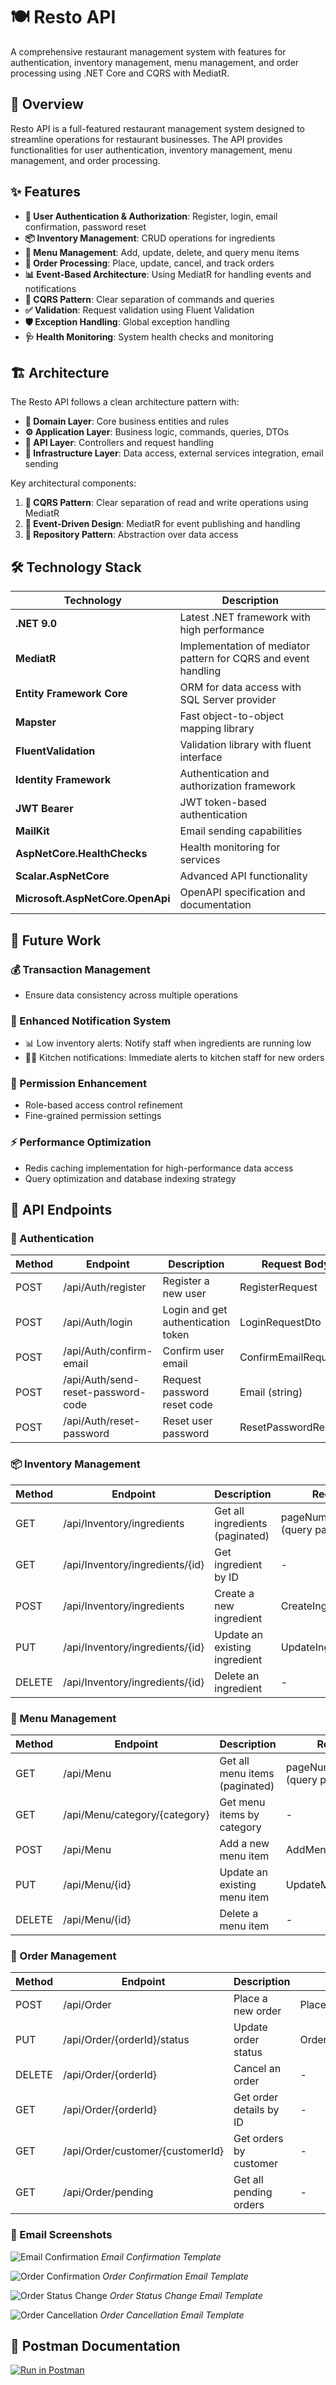 # 🍽️ Resto API

A comprehensive restaurant management system with features for authentication, inventory management, menu management, and order processing using .NET Core and CQRS with MediatR.

## 🌟 Overview

Resto API is a full-featured restaurant management system designed to streamline operations for restaurant businesses. The API provides functionalities for user authentication, inventory management, menu management, and order processing.

## ✨ Features

- **🔐 User Authentication & Authorization**: Register, login, email confirmation, password reset
- **📦 Inventory Management**: CRUD operations for ingredients
- **🍔 Menu Management**: Add, update, delete, and query menu items
- **📝 Order Processing**: Place, update, cancel, and track orders
- **📊 Event-Based Architecture**: Using MediatR for handling events and notifications
- **🧩 CQRS Pattern**: Clear separation of commands and queries
- **✅ Validation**: Request validation using Fluent Validation
- **🛡️ Exception Handling**: Global exception handling
- **🩺 Health Monitoring**: System health checks and monitoring

## 🏗️ Architecture

The Resto API follows a clean architecture pattern with:

- **🧠 Domain Layer**: Core business entities and rules
- **⚙️ Application Layer**: Business logic, commands, queries, DTOs
- **🔌 API Layer**: Controllers and request handling
- **🏢 Infrastructure Layer**: Data access, external services integration, email sending

Key architectural components:

1. **🔄 CQRS Pattern**: Clear separation of read and write operations using MediatR
2. **📢 Event-Driven Design**: MediatR for event publishing and handling
3. **💾 Repository Pattern**: Abstraction over data access

## 🛠️ Technology Stack

| Technology | Description |
|------------|-------------|
| **.NET 9.0** | Latest .NET framework with high performance |
| **MediatR** | Implementation of mediator pattern for CQRS and event handling |
| **Entity Framework Core** | ORM for data access with SQL Server provider |
| **Mapster** | Fast object-to-object mapping library |
| **FluentValidation** | Validation library with fluent interface |
| **Identity Framework** | Authentication and authorization framework |
| **JWT Bearer** | JWT token-based authentication |
| **MailKit** | Email sending capabilities |
| **AspNetCore.HealthChecks** | Health monitoring for services |
| **Scalar.AspNetCore** | Advanced API functionality |
| **Microsoft.AspNetCore.OpenApi** | OpenAPI specification and documentation |

## 🚀 Future Work

### 💰 Transaction Management
- Ensure data consistency across multiple operations

### 📣 Enhanced Notification System
- 📊 Low inventory alerts: Notify staff when ingredients are running low
- 👨‍🍳 Kitchen notifications: Immediate alerts to kitchen staff for new orders

### 🔑 Permission Enhancement
- Role-based access control refinement
- Fine-grained permission settings

### ⚡ Performance Optimization
- Redis caching implementation for high-performance data access
- Query optimization and database indexing strategy

## 📡 API Endpoints

### 🔐 Authentication

| Method | Endpoint                       | Description                              | Request Body                       |
|--------|--------------------------------|------------------------------------------|-----------------------------------|
| POST   | /api/Auth/register             | Register a new user                      | RegisterRequest                    |
| POST   | /api/Auth/login                | Login and get authentication token       | LoginRequestDto                    |
| POST   | /api/Auth/confirm-email        | Confirm user email                       | ConfirmEmailRequest                |
| POST   | /api/Auth/send-reset-password-code | Request password reset code           | Email (string)                     |
| POST   | /api/Auth/reset-password       | Reset user password                      | ResetPasswordRequest               |

### 📦 Inventory Management

| Method | Endpoint                       | Description                              | Request Body                       |
|--------|--------------------------------|------------------------------------------|-----------------------------------|
| GET    | /api/Inventory/ingredients     | Get all ingredients (paginated)          | pageNumber, pageSize (query params)|
| GET    | /api/Inventory/ingredients/{id}| Get ingredient by ID                     | -                                 |
| POST   | /api/Inventory/ingredients     | Create a new ingredient                  | CreateIngredientCommand           |
| PUT    | /api/Inventory/ingredients/{id}| Update an existing ingredient            | UpdateIngredientCommand           |
| DELETE | /api/Inventory/ingredients/{id}| Delete an ingredient                     | -                                 |

### 🍔 Menu Management

| Method | Endpoint                       | Description                              | Request Body                       |
|--------|--------------------------------|------------------------------------------|-----------------------------------|
| GET    | /api/Menu                      | Get all menu items (paginated)           | pageNumber, pageSize (query params)|
| GET    | /api/Menu/category/{category}  | Get menu items by category               | -                                 |
| POST   | /api/Menu                      | Add a new menu item                      | AddMenuItemCommand                |
| PUT    | /api/Menu/{id}                 | Update an existing menu item             | UpdateMenuItemCommand             |
| DELETE | /api/Menu/{id}                 | Delete a menu item                       | -                                 |

### 📝 Order Management

| Method | Endpoint                       | Description                              | Request Body                       |
|--------|--------------------------------|------------------------------------------|-----------------------------------|
| POST   | /api/Order                     | Place a new order                        | PlaceOrderCommand                 |
| PUT    | /api/Order/{orderId}/status    | Update order status                      | OrderStatusUpdateRequest          |
| DELETE | /api/Order/{orderId}           | Cancel an order                          | -                                 |
| GET    | /api/Order/{orderId}           | Get order details by ID                  | -                                 |
| GET    | /api/Order/customer/{customerId}| Get orders by customer                   | -                                 |
| GET    | /api/Order/pending             | Get all pending orders                   | -                                 |



### 📧 Email Screenshots

![Email Confirmation](./src/Resto.API/Imgs/EmailConfirmation.png)
*Email Confirmation Template*

![Order Confirmation](./src/Resto.API/Imgs/OrderCancelled.png)
*Order Confirmation Email Template*

![Order Status Change](./src/Resto.API/Imgs/OrderConfirmation.png)
*Order Status Change Email Template*

![Order Cancellation](./src/Resto.API/Imgs/OrderStatusUpdate.png)
*Order Cancellation Email Template*


## 🚀 Postman Documentation

[![Run in Postman](https://run.pstmn.io/button.svg)](https://documenter.getpostman.com/view/36972822/2sB2j96UCa)

